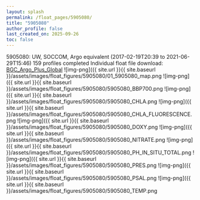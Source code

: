 ```yaml
---
layout: splash
permalink: /float_pages/5905080/
title: "5905080"
author_profile: false
last_created_on: 2025-09-26
toc: false
---
```

 
5905080: UW, SOCCOM, Argo equivalent (2017-02-19T20:39 to 2021-06-29T15:46)
159 profiles completed
Individual float file download: [BGC_Argo_Plus_Global](https://ftp.soest.hawaii.edu/bgc_argo_plus/Individual_Floats/outliers_removed/5905080_Sprof_processed.nc)
![img-png]({{ site.url }}{{ site.baseurl }}/assets/images/float_figures/5905080/01_5905080_map.png
![img-png]({{ site.url }}{{ site.baseurl }}/assets/images/float_figures/5905080/5905080_BBP700.png
![img-png]({{ site.url }}{{ site.baseurl }}/assets/images/float_figures/5905080/5905080_CHLA.png
![img-png]({{ site.url }}{{ site.baseurl }}/assets/images/float_figures/5905080/5905080_CHLA_FLUORESCENCE.png
![img-png]({{ site.url }}{{ site.baseurl }}/assets/images/float_figures/5905080/5905080_DOXY.png
![img-png]({{ site.url }}{{ site.baseurl }}/assets/images/float_figures/5905080/5905080_NITRATE.png
![img-png]({{ site.url }}{{ site.baseurl }}/assets/images/float_figures/5905080/5905080_PH_IN_SITU_TOTAL.png
![img-png]({{ site.url }}{{ site.baseurl }}/assets/images/float_figures/5905080/5905080_PRES.png
![img-png]({{ site.url }}{{ site.baseurl }}/assets/images/float_figures/5905080/5905080_PSAL.png
![img-png]({{ site.url }}{{ site.baseurl }}/assets/images/float_figures/5905080/5905080_TEMP.png
